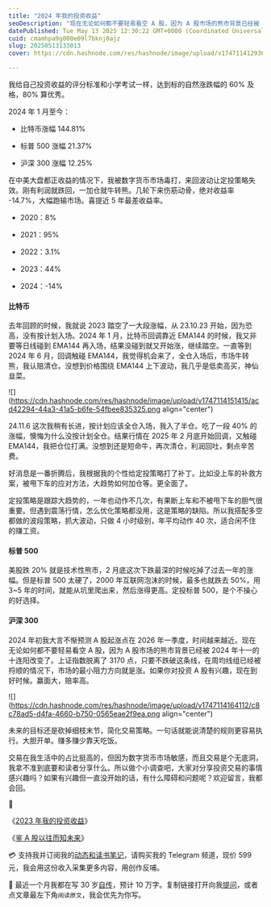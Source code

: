 ```yaml
---
title: "2024 年我的投资收益"
seoDescription: "现在无论如何都不要轻易看空 A 股，因为 A 股市场的熊市背景已经被 2024 年十一的十连阳改变了。上证指数脱离了 3170 点，只要不跌破这条线，在周均线组已经被捋顺的情况下，市场的最小阻力方向就是涨。"
datePublished: Tue May 13 2025 12:30:22 GMT+0000 (Coordinated Universal Time)
cuid: cmamhpa9g000e09l7bknj0ajz
slug: 20250513133013
cover: https://cdn.hashnode.com/res/hashnode/image/upload/v1747114129304/462a7928-3efc-4724-ab95-23803da5ecae.jpeg

---
```


我给自己投资收益的评分标准和小学考试一样，达到标的自然涨跌幅的 60% 及格，80% 算优秀。

2024 年 1 月至今：

* 比特币涨幅 144.81%
    
* 标普 500 涨幅 21.37%
    
* 沪深 300 涨幅 12.25%
    

在中美大盘都正收益的情况下，我被数字货币市场毒打，来回波动让定投策略失效。刚有利润就跌回，一加仓就牛转熊。几轮下来伤筋动骨，绝对收益率 -14.7%，大幅跑输市场。喜提近 5 年最差收益率。

* 2020：8%
    
* 2021：95%
    
* 2022：3.1%
    
* 2023：44%
    
* 2024：-14%
    

#### 比特币

去年回顾的时候，我就说 2023 踏空了一大段涨幅，从 23.10.23 开始，因为恐高，没有按计划入场。2024 年 1 月，比特币回调靠近 EMA144 的时候，我又非要等日线碰到 EMA144 再入场，结果没碰到就又开始涨，继续踏空。一直等到 2024 年 6 月，回调触碰 EMA144，我觉得机会来了，全仓入场后，市场牛转熊，我认赔清仓。没想到价格围绕 EMA144 上下波动，我几乎是低卖高买，神仙韭菜。

![](https://cdn.hashnode.com/res/hashnode/image/upload/v1747114151415/acd42294-44a3-41a5-b6fe-54fbee835325.png align="center")

24.11.6 这次我稍有长进，按计划应该全仓入场，我入了半仓。吃了一段 40% 的涨幅，懊悔为什么没按计划全仓。结果行情在 2025 年 2 月底开始回调，又触碰 EMA144，我把仓位打满。没想到还是短命牛，再次清仓，利润回吐，剩点辛苦费。

好消息是一番折腾后，我根据我的个性给定投策略打了补丁。比如没上车的补救方案，被甩下车的应对方法，大趋势如何加仓等。更全面了。

定投策略是跟踪大趋势的，一年也动作不几次，有果断上车和不被甩下车的胆气很重要。但遇到震荡行情，怎么优化策略都没用，这是策略的缺陷。所以我搭配多空都做的波段策略，抓大波动，只做 4 小时级别，年平均动作 40 次，适合闲不住的赚工资。

#### 标普 500

美股跌 20% 就是技术性熊市，2 月底这次下跌最深的时候吃掉了过去一年的涨幅。但是标普 500 太硬了，2000 年互联网泡沫的时候，最多也就跌去 50%，用 3~5 年的时间，就能从坑里爬出来，然后涨得更高。定投标普 500，是个不操心的好选择。

#### 沪深 300

2024 年初我大言不惭预测 A 股起涨点在 2026 年一季度，时间越来越近。现在无论如何都不要轻易看空 A 股，因为 A 股市场的熊市背景已经被 2024 年十一的十连阳改变了。上证指数脱离了 3170 点，只要不跌破这条线，在周均线组已经被捋顺的情况下，市场的最小阻力方向就是涨。如果你对投资 A 股有兴趣，现在到好时候。赢面大，赔率高。

![](https://cdn.hashnode.com/res/hashnode/image/upload/v1747114164112/c8c78ad5-d4fa-4660-b750-0565eae2f9ea.png align="center")

未来的目标还是砍掉细枝末节，简化交易策略。一句话就能说清楚的规则更容易执行。大胆开单。赚多赚少靠天吃饭。

交易在我生活中的占比挺高的，但因为数字货币市场敏感，而且交易是个无底洞，我拿不准到底要和读者分享什么。所以做个小调查吧，大家对分享投资交易的事情感兴趣吗？如果有兴趣但一直没开始的话，有什么障碍和问题呢？欢迎留言，我都会回。

🔗

《[2023 年我的投资收益](https://mp.weixin.qq.com/s/AnznGEsHYy7ZpMZK0jIhuA)》

《[鉴 A 股以往而知未来](https://mp.weixin.qq.com/s/RJn0doc7PnOsieEdf1RLXA)》

💳 支持我并订阅我的[动态和读书笔记](https://mp.weixin.qq.com/s/u9sg3KBe9k3L3oOUZcRd5w)，请购买我的 Telegram 频道，现价 599 元，我会用这份收入采集更多内容，用创作反哺。

📖 最近一个月我都在写 30 岁[自传](https://mp.weixin.qq.com/s?__biz=MzI3MzU5MDA1OQ==&mid=2247488741&idx=1&sn=3aca11b2f15bcb82156b45c8a69ae937&chksm=eb21a6a1dc562fb7bbf6242bc1a68995eba7b560a49627ac031e129b33aa29a624896186a2a3#rd)，预计 10 万字。复制链接打开向我[提问](https://wj.qq.com/s2/15897499/4fe9/)，或者点文章最左下角`阅读原文`，我会优先为你写。